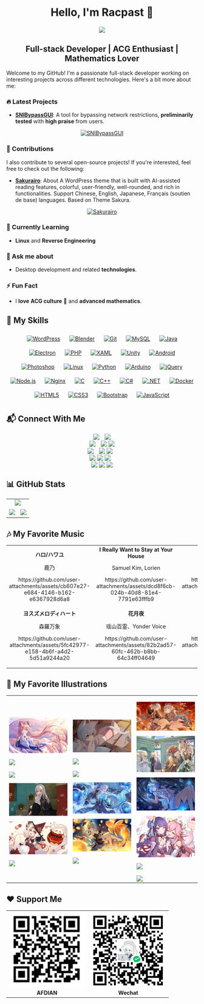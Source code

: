 # <div align="center">Hello, I'm **Racpast** 🍻</div>
<div align="center">
<img src="https://raw.githubusercontent.com/racpast/racpast/refs/heads/main/img/profile5.gif" align="center"/>
</div>

## **<div align="center"> Full-stack Developer | ACG Enthusiast | Mathematics Lover </div>**

Welcome to my GitHub! I'm a passionate full-stack developer working on interesting projects across different technologies. Here's a bit more about me:

### 🔥 Latest Projects
- **[SNIBypassGUI](https://github.com/racpast/SNIBypassGUI)**: A tool for bypassing network restrictions, **preliminarily tested** with **high praise** from users.
<div align="center">


[![SNIBypassGUI](https://github-readme-stats.vercel.app/api/pin/?username=racpast&repo=SNIBypassGUI&theme=vue&v=8)](https://github.com/racpast/SNIBypassGUI)
</div>

### 🤝 Contributions
I also contribute to several open-source projects! If you're interested, feel free to check out the following:
- **[Sakurairo](https://github.com/mirai-mamori/Sakurairo)**: About
A WordPress theme that is built with AI-assisted reading features, colorful, user-friendly, well-rounded, and rich in functionalities. Support Chinese, English, Japanese, Français (soutien de base) languages. Based on Theme Sakura.
<div align="center">


[![Sakurairo](https://github-readme-stats.vercel.app/api/pin/?username=mirai-mamori&repo=Sakurairo&show_owner=true&theme=vue&v=8)](https://github.com/mirai-mamori/Sakurairo)
</div>

### 🌱 Currently Learning
- **Linux** and **Reverse Engineering**

### 💬 Ask me about
- Desktop development and related **technologies**.

### ⚡ Fun Fact
- I **love** **ACG culture** 🥰 and **advanced mathematics**.

## 🚀 My Skills
<div align="center">  
<a href="https://wordpress.com/" target="_blank"><img style="margin: 10px" src="https://profilinator.rishav.dev/skills-assets/wordpress.png" alt="WordPress" height="50" /></a>  
<a href="https://www.blender.org/" target="_blank"><img style="margin: 10px" src="https://profilinator.rishav.dev/skills-assets/blender_community_badge_white.svg" alt="Blender" height="50" /></a>
<a href="https://github.com/" target="_blank"><img style="margin: 10px" src="https://profilinator.rishav.dev/skills-assets/git-scm-icon.svg" alt="Git" height="50" /></a>  
<a href="https://www.mysql.com/" target="_blank"><img style="margin: 10px" src="https://profilinator.rishav.dev/skills-assets/mysql-original-wordmark.svg" alt="MySQL" height="50" /></a>  
<a href="https://www.java.com/" target="_blank"><img style="margin: 10px" src="https://profilinator.rishav.dev/skills-assets/java-original-wordmark.svg" alt="Java" height="50" /></a>  
<a href="https://www.electronjs.org/" target="_blank"><img style="margin: 10px" src="https://profilinator.rishav.dev/skills-assets/electron-original.svg" alt="Electron" height="50" /></a>  
<a href="https://www.php.net/" target="_blank"><img style="margin: 10px" src="https://profilinator.rishav.dev/skills-assets/php-original.svg" alt="PHP" height="50" /></a>  
<a href="https://docs.microsoft.com/en-us/dotnet/desktop/wpf/xaml/" target="_blank"><img style="margin: 10px" src="https://profilinator.rishav.dev/skills-assets/xaml.png" alt="XAML" height="50" /></a>  
<a href="https://unity.com/" target="_blank"><img style="margin: 10px" src="https://profilinator.rishav.dev/skills-assets/unity.png" alt="Unity" height="50" /></a>  
<a href="https://www.android.com/intl/en_in/" target="_blank"><img style="margin: 10px" src="https://profilinator.rishav.dev/skills-assets/android-original-wordmark.svg" alt="Android" height="50" /></a>  
<a href="https://www.adobe.com/in/products/photoshop.html" target="_blank"><img style="margin: 10px" src="https://profilinator.rishav.dev/skills-assets/photoshop-plain.svg" alt="Photoshop" height="50" /></a>  
<a href="https://www.linux.org/" target="_blank"><img style="margin: 10px" src="https://profilinator.rishav.dev/skills-assets/linux-original.svg" alt="Linux" height="50" /></a>  
<a href="https://www.python.org/" target="_blank"><img style="margin: 10px" src="https://profilinator.rishav.dev/skills-assets/python-original.svg" alt="Python" height="50" /></a>  
<a href="https://www.arduino.cc/" target="_blank"><img style="margin: 10px" src="https://profilinator.rishav.dev/skills-assets/arduino.png" alt="Arduino" height="50" /></a>  
<a href="https://jquery.com/" target="_blank"><img style="margin: 10px" src="https://profilinator.rishav.dev/skills-assets/jquery.png" alt="jQuery" height="50" /></a>  
<a href="https://nodejs.org/" target="_blank"><img style="margin: 10px" src="https://profilinator.rishav.dev/skills-assets/nodejs-original-wordmark.svg" alt="Node.js" height="50" /></a>  
<a href="https://www.nginx.com/" target="_blank"><img style="margin: 10px" src="https://profilinator.rishav.dev/skills-assets/nginx-original.svg" alt="Nginx" height="50" /></a>  
<a href="https://www.cprogramming.com/" target="_blank"><img style="margin: 10px" src="https://profilinator.rishav.dev/skills-assets/c-original.svg" alt="C" height="50" /></a>  
<a href="https://www.cplusplus.com/" target="_blank"><img style="margin: 10px" src="https://profilinator.rishav.dev/skills-assets/cplusplus-original.svg" alt="C++" height="50" /></a>  
<a href="https://docs.microsoft.com/en-us/dotnet/csharp/" target="_blank"><img style="margin: 10px" src="https://profilinator.rishav.dev/skills-assets/csharp-original.svg" alt="C#" height="50" /></a>  
<a href="https://dotnet.microsoft.com/download/dotnet-framework" target="_blank"><img style="margin: 10px" src="https://profilinator.rishav.dev/skills-assets/dot-net-original-wordmark.svg" alt=".NET" height="50" /></a>  
<a href="https://www.docker.com/" target="_blank"><img style="margin: 10px" src="https://profilinator.rishav.dev/skills-assets/docker-original-wordmark.svg" alt="Docker" height="50" /></a>  
<a href="https://en.wikipedia.org/wiki/HTML5" target="_blank"><img style="margin: 10px" src="https://profilinator.rishav.dev/skills-assets/html5-original-wordmark.svg" alt="HTML5" height="50" /></a>  
<a href="https://www.w3schools.com/css/" target="_blank"><img style="margin: 10px" src="https://profilinator.rishav.dev/skills-assets/css3-original-wordmark.svg" alt="CSS3" height="50" /></a>  
<a href="https://getbootstrap.com/docs/3.4/javascript/" target="_blank"><img style="margin: 10px" src="https://profilinator.rishav.dev/skills-assets/bootstrap-plain.svg" alt="Bootstrap" height="50" /></a>  
<a href="https://www.javascript.com/" target="_blank"><img style="margin: 10px" src="https://profilinator.rishav.dev/skills-assets/javascript-original.svg" alt="JavaScript" height="50" /></a>  
</div>  

## 📬 Connect With Me
<div align="center">
<img src="https://img.shields.io/badge/QQ-235268680-blue?logo=qq&color=blue" style="margin-right:10px" align="center" height="" width="" />
<img src="https://img.shields.io/badge/Wechat-racpast-blue?logo=wechat&color=green" align="center" height="" width="" />
</div>

<div align="center">
<a href="mailto:racpast@qq.com"><img src="https://img.shields.io/badge/Email-racpast%40qq.com-blue?logo=maildotru&color=purple" style="margin-right:10px" align="center" height="" width="" /></a>
<a href="mailto:racpast@gmail.com"><img src="https://img.shields.io/badge/Email-racpast%40gmail.com-red?logo=maildotru&color=red" align="center" height="" width="" /></a>
<a href="mailto:racpast@outlook.com"><img src="https://img.shields.io/badge/Email-racpast%40outlook.com-blue?logo=maildotru&color=yellow" align="center" height="" width="" /></a>
</div>

<div align="center">
<a href="mailto:racpast@126.com"><img src="https://img.shields.io/badge/Email-racpast%40126.com-blue?logo=maildotru&color=darkgreen" style="margin-right:10px" align="center" height="" width="" /></a>
<a href="mailto:racpast@163.com"><img src="https://img.shields.io/badge/Email-racpast%40163.com-red?logo=maildotru&color=darkred" align="center" height="" width="" /></a>
<a href="https://www.pixiv.net/users/90591249" target="_blank"><img src="https://img.shields.io/badge/Pixiv-90591249-blue?logo=pixiv&color=blue" style="margin-right:10px" align="center" height="" width="" /></a>
</div>

<div align="center">
<a href="https://github.com/racpast/" target="_blank"><img src="https://img.shields.io/badge/GitHub-Racpast-blue?logo=github&color=black" align="center" height="" width="" /></a>
<a href="https://gitlab.com/racpast/" target="_blank"><img src="https://img.shields.io/badge/GitLab-Racpast-blue?logo=GitLab&color=orange" align="center" height="" width="" /></a>
<a href="https://dev.to/racpast" target="_blank"><img src="https://img.shields.io/badge/DEV-Racpast-black?logo=dev.to&color=black" style="margin-right:10px" align="center" height="" width="" /></a>
</div>

<div align="center">
<a href="https://t.me/racpast" target="_blank"><img src="https://img.shields.io/badge/Telegram-@racpast-purple?logo=telegram&color=blue" align="center" height="" width="" /></a>
<a href="https://discord.com/users/1214336466927222815" target="_blank"><img src="https://img.shields.io/badge/Discord-1214336466927222815-purple?logo=discord&color=purple" align="center" height="" width="" /></a>
<a href="https://x.com/racpast" target="_blank"><img src="https://img.shields.io/badge/Twitter-Racpast-blue?logo=x&color=black" align="center" height="" width="" /></a>
</div>

## 📊 GitHub Stats
<table align="center">
  <tr>
    <td colspan="2" align="center">
      <div align="center">
        <img src="https://count.getloli.com/@racpast?name=racpast&theme=rule34&padding=7&offset=0&align=top&scale=1&pixelated=0&darkmode=0" style="width: 45%" />
      </div>
    </td>
  </tr>
  <tr>
    <td valign="center" height="70%">
      <div align="center">
        <img src="https://github-readme-stats.vercel.app/api?username=racpast&theme=github_dark_dimmed&count_private=true&hide=contribs&v=8" style="width: 100%" />
      </div>
    </td>
    <td valign="center" height="70%">
      <div align="center">
        <img src="https://github-readme-stats.vercel.app/api/top-langs?username=racpast&layout=compact&langs_count=6&theme=github_dark_dimmed&v=8" style="width: 100%" />
      </div>
    </td>
  </tr>
</table>


## 🎶 My Favorite Music
<div align="center">
<table>
  <tr>
    <td width="25%" valign="bottom">
      <div align="center">
        <strong>ハロ/ハワユ</strong>
        <p>鹿乃</p>
        <p>https://github.com/user-attachments/assets/cb607e27-e684-4146-b162-e6367928d6a8</p>
      </div>
    </td>
    <td width="25%" valign="bottom">
      <div align="center">
        <strong>I Really Want to Stay at Your House</strong>
        <p>Samuel Kim, Lorien</p>
        <p>https://github.com/user-attachments/assets/dcd8f6cb-024b-40d8-81e4-7791e63fffb9</p>
      </div>
    </td>
    <td width="25%" valign="bottom">
      <div align="center">
        <strong>リテラチュア</strong>
        <p>上田麗奈</p>
        <p>https://github.com/user-attachments/assets/2c1506cb-80f3-4726-8deb-f19116df741e</p>
      </div>
    </td>
    <td width="25%" valign="bottom">
      <div align="center">
        <strong>Lockdown (feat. NEONA)</strong>
        <p>PIKASONIC, Tatsunoshin, NEONA</p>
        <p>https://github.com/user-attachments/assets/a171d705-ac65-45b7-9a64-0fdd42a716a6</p>
      </div>
    </td>
  </tr>
  <tr>
    <td width="25%" valign="bottom">
      <div align="center">
        <strong>ヨスズメロディハート</strong>
        <p>森羅万象</p>
        <p>https://github.com/user-attachments/assets/5fc42977-e158-4b6f-a4d2-5d51a9244a20</p>
      </div>
    </td>
    <td width="25%" valign="bottom">
      <div align="center">
        <strong>花月夜</strong>
        <p>瑶山百霊、Yonder Voice</p>
        <p>https://github.com/user-attachments/assets/82b2ad57-60fc-462b-b8bb-64c34ff04649</p>
      </div>
    </td>
    <td width="25%" valign="bottom">
      <div align="center">
        <strong>ははうさぎ</strong>
        <p>森羅万象</p>
        <p>https://github.com/user-attachments/assets/dc84c875-72b8-49be-be38-4d520970efef</p>
      </div>
    </td>
    <td width="25%" valign="bottom">
      <div align="center">
        <strong>独角</strong>
        <p>UnicornPhantom</p>
        <p>https://github.com/user-attachments/assets/25f4926d-8e17-42b3-adbf-d751f005d00c</p>
      </div>
    </td>
  </tr>
</table>
</div>

## 🎨 My Favorite Illustrations
<table><tr><td valign="center" width="33%">


<img src="https://raw.githubusercontent.com/racpast/racpast/refs/heads/main/img/1.jpg" align="center" style="width: 100%" /><br/>


<img src="https://raw.githubusercontent.com/racpast/racpast/refs/heads/main/img/2.png" align="center" style="width: 100%" /><br/>


<img src="https://raw.githubusercontent.com/racpast/racpast/refs/heads/main/img/3.gif" align="center" style="width: 100%" /><br/>


<img src="https://raw.githubusercontent.com/racpast/racpast/refs/heads/main/img/4.gif" align="center" style="width: 100%" /><br/>


<img src="https://raw.githubusercontent.com/racpast/racpast/refs/heads/main/img/5.jpg" align="center" style="width: 100%" /><br/>


<img src="https://raw.githubusercontent.com/racpast/racpast/refs/heads/main/img/6.gif" align="center" style="width: 100%" />


</td><td valign="center" width="33%">

<img src="https://raw.githubusercontent.com/racpast/racpast/refs/heads/main/img/7.gif" align="center" style="width: 100%" /><br/>


<img src="https://raw.githubusercontent.com/racpast/racpast/refs/heads/main/img/8.gif" align="center" style="width: 100%" /><br/>


<img src="https://raw.githubusercontent.com/racpast/racpast/refs/heads/main/img/9.gif" align="center" style="width: 100%" /><br/>


<img src="https://raw.githubusercontent.com/racpast/racpast/refs/heads/main/img/10.jpg" align="center" style="width: 100%" /><br/>


<img src="https://raw.githubusercontent.com/racpast/racpast/refs/heads/main/img/11.jpg" align="center" style="width: 100%" /><br/>


<img src="https://raw.githubusercontent.com/racpast/racpast/refs/heads/main/img/12.gif" align="center" style="width: 100%" />


</td><td valign="center" width="33%">

<img src="https://raw.githubusercontent.com/racpast/racpast/refs/heads/main/img/13.jpg" align="center" style="width: 100%" /><br/>


<img src="https://raw.githubusercontent.com/racpast/racpast/refs/heads/main/img/14.jpg" align="center" style="width: 100%" /><br/>


<img src="https://raw.githubusercontent.com/racpast/racpast/refs/heads/main/img/15.jpg" align="center" style="width: 100%" /><br/>


<img src="https://raw.githubusercontent.com/racpast/racpast/refs/heads/main/img/16.jpg" align="center" style="width: 100%" /><br/>


<img src="https://raw.githubusercontent.com/racpast/racpast/refs/heads/main/img/17.gif" align="center" style="width: 100%" /><br/>


<img src="https://raw.githubusercontent.com/racpast/racpast/refs/heads/main/img/18.gif" align="center" style="width: 100%" />


</td></tr></table>

## ❤️ Support Me
<div align="center">

<table>
  <tr>
    <td width="50%" valign="bottom">
      <div align="center">
        <img src="https://raw.githubusercontent.com/racpast/racpast/refs/heads/main/img/afdiancode.png" align="center" height="" width="200" />
      </div>
    </td>
    <td width="50%" valign="bottom">
      <div align="center">
        <img src="https://raw.githubusercontent.com/racpast/racpast/refs/heads/main/img/wechatpay.png" align="center" height="" width="200" />
      </div>
    </td>
  </tr>
  <tr>
    <td width="50%" valign="bottom">
      <div align="center">
        <strong>AFDIAN<strong>
      </div>
    </td>
    <td width="50%" valign="bottom">
      <div align="center">
        <strong>Wechat<strong>
      </div>
    </td>
  </tr>
</table>

</div>

